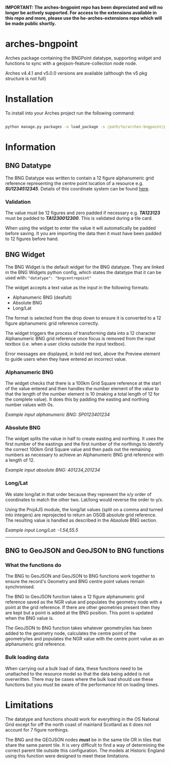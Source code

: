 **IMPORTANT: The arches-bngpoint repo has been depreciated and will no longer be actively supported.  For access to the extensions available in this repo and more, please use the he-arches-extensions repo which will be made public shortly.**

# arches-bngpoint

Arches package containing the BNGPoint datatype, supporting widget and functions to sync with a geojson-feature-collection node node.

Arches v4.4.1 and v5.0.0 versions are available (although the v5 pkg structure is not full)

# Installation

To install into your Arches project run the following command:

```bat

python manage.py packages -o load_package -s /path/to/arches-bngpoint/pkg

```


# Information

## BNG Datatype

The BNG Datatype was written to contain a 12 figure alphanumeric grid reference representing the centre point location of a resource e.g. ***SU1234512345***. Details of this coordinate system can be found [here](https://en.wikipedia.org/wiki/Ordnance_Survey_National_Grid).

### Validation

The value must be 12 figures and zero padded if necessary e.g. ***TA123123*** must be padded to ***TA1230012300***. This is validated during a tile card.

When using the widget to enter the value it will automatically be padded before saving. It you are importing the data then it must have been padded to 12 figures before hand.


## BNG Widget

The BNG Widget is the default widget for the BNG datatype. They are linked in the BNG Widgets python config, which states the datatype that it can be used with: `"datatype": "bngcentrepoint" `

The widget accepts a text value as the input in the following formats:

* Alphanumeric BNG (deafult)
* Absolute BNG
* Long/Lat

The format is selected from the drop down to ensure it is converted to a 12 figure alphanumeric grid reference correctly. 

The widget triggers the process of transforming data into a 12 character Alphanumeric BNG grid reference once focus is removed from the input textbox (i.e. when a user clicks outside the input textbox).

Error messages are displayed, in bold red text, above the Preview element to guide users when they have entered an incorrect value.

### Alphanumeric BNG
The widget checks that there is a 100km Grid Square reference at the start of the value entered and then handles the number element of the value to that the length of the number element is 10 (making a total length of 12 for the complete value). It does this by padding the easting and northing number values with 0s.

*Example input alphanumeric BNG: SP0123401234*

### Absolute BNG
The widget splits the value in half to create easting and northing. It uses the first number of the eastings and the first number of the northings to identify the correct 100km Grid Square value and then pads out the remaining numbers as necessary to achieve an Alphanumeric BNG grid reference with a length of 12.

*Example input absolute BNG: 401234,201234*

### Long/Lat

We state long/lat in that order because they represent the x/y order of coordinates to match the other two. Lat/long would reverse the order to y/x.

Using the Proj4JS module, the long/lat values (split on a comma and turned into integers) are reprojected to return an OSGB absolute grid reference. The resulting value is handled as described in the Absolute BNG section.

*Example input Long/Lat: -1.54,55.5*


---
## BNG to GeoJSON  and GeoJSON to BNG functions


### What the functions do

The BNG to GeoJSON and GeoJSON to BNG functions work together to ensure the record's Geometry and BNG centre point values remain synchronised.

The BNG to GeoJSON function takes a 12 figure alphanumeric grid reference saved as the NGR value and populates the geometry node with a point at the grid reference.  If there are other geometries present then they are kept but a point is added at the BNG position. This point is updated when the BNG value is.

The GeoJSON to BNG function takes whatever geometry/ies has been added to the geometry node, calculates the centre point of the geometry/ies and populates the NGR value with the centre point value as an alphanumeric grid reference.


### Bulk loading data

When carrying out a bulk load of data, these functions need to be unattached to the resource model so that the data being added is not overwritten.  There may be cases where the bulk load should use these functions but you must be aware of the performance hit on loading times.

# Limitations

The datatype and functions should work for everything in the OS National Grid except for off the north coast of mainland Scotland as it does not account for 7 figure northings.

The BNG and the GEOJSON nodes ***must*** be in the same tile OR in tiles that share the same parent tile. It is very difficult to find a way of determining the correct parent tile outside this configuration. The models at Historic England using this function were designed to meet these limitations.